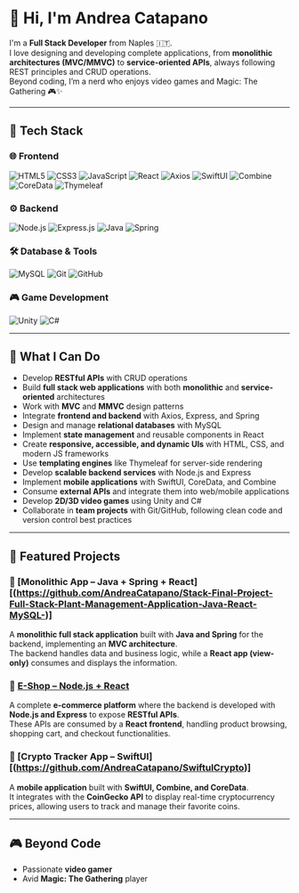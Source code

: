 # 👋 Hi, I'm Andrea Catapano  

I'm a **Full Stack Developer** from Naples 🇮🇹.  
I love designing and developing complete applications, from **monolithic architectures (MVC/MMVC)** to **service-oriented APIs**, always following REST principles and CRUD operations.  
Beyond coding, I’m a nerd who enjoys video games and Magic: The Gathering 🎮✨  

---

## 🚀 Tech Stack

### 🌐 Frontend
![HTML5](https://img.shields.io/badge/HTML5-E34F26?style=for-the-badge&logo=html5&logoColor=white)
![CSS3](https://img.shields.io/badge/CSS3-1572B6?style=for-the-badge&logo=css3&logoColor=white)
![JavaScript](https://img.shields.io/badge/JavaScript-F7DF1E?style=for-the-badge&logo=javascript&logoColor=black)
![React](https://img.shields.io/badge/React-61DAFB?style=for-the-badge&logo=react&logoColor=black)
![Axios](https://img.shields.io/badge/Axios-5A29E4?style=for-the-badge&logo=axios&logoColor=white)
![SwiftUI](https://img.shields.io/badge/SwiftUI-FA7343?style=for-the-badge&logo=swift&logoColor=white)
![Combine](https://img.shields.io/badge/Combine-000000?style=for-the-badge&logo=apple&logoColor=white)
![CoreData](https://img.shields.io/badge/CoreData-147EFB?style=for-the-badge&logo=apple&logoColor=white)
![Thymeleaf](https://img.shields.io/badge/Thymeleaf-005F0F?style=for-the-badge&logo=thymeleaf&logoColor=white)

### ⚙️ Backend
![Node.js](https://img.shields.io/badge/Node.js-339933?style=for-the-badge&logo=nodedotjs&logoColor=white)
![Express.js](https://img.shields.io/badge/Express.js-000000?style=for-the-badge&logo=express&logoColor=white)
![Java](https://img.shields.io/badge/Java-ED8B00?style=for-the-badge&logo=java&logoColor=white)
![Spring](https://img.shields.io/badge/Spring-6DB33F?style=for-the-badge&logo=spring&logoColor=white)

### 🛠️ Database & Tools
![MySQL](https://img.shields.io/badge/MySQL-4479A1?style=for-the-badge&logo=mysql&logoColor=white)
![Git](https://img.shields.io/badge/Git-F05032?style=for-the-badge&logo=git&logoColor=white)
![GitHub](https://img.shields.io/badge/GitHub-181717?style=for-the-badge&logo=github&logoColor=white)

### 🎮 Game Development
![Unity](https://img.shields.io/badge/Unity-000000?style=for-the-badge&logo=unity&logoColor=white)
![C#](https://img.shields.io/badge/C%23-239120?style=for-the-badge&logo=c-sharp&logoColor=white)

---

## 📌 What I Can Do
- Develop **RESTful APIs** with CRUD operations  
- Build **full stack web applications** with both **monolithic** and **service-oriented** architectures  
- Work with **MVC** and **MMVC** design patterns  
- Integrate **frontend and backend** with Axios, Express, and Spring  
- Design and manage **relational databases** with MySQL  
- Implement **state management** and reusable components in React  
- Create **responsive, accessible, and dynamic UIs** with HTML, CSS, and modern JS frameworks  
- Use **templating engines** like Thymeleaf for server-side rendering  
- Develop **scalable backend services** with Node.js and Express  
- Implement **mobile applications** with SwiftUI, CoreData, and Combine  
- Consume **external APIs** and integrate them into web/mobile applications  
- Develop **2D/3D video games** using Unity and C#  
- Collaborate in **team projects** with Git/GitHub, following clean code and version control best practices  

---

## 🌟 Featured Projects

### 🔹 [Monolithic App – Java + Spring + React][(https://github.com/AndreaCatapano/Stack-Final-Project-Full-Stack-Plant-Management-Application-Java-React-MySQL-)]
A **monolithic full stack application** built with **Java and Spring** for the backend, implementing an **MVC architecture**.  
The backend handles data and business logic, while a **React app (view-only)** consumes and displays the information.  

### 🔹 [E-Shop – Node.js + React](https://github.com/raff-E12/fullstack-project-final)
A complete **e-commerce platform** where the backend is developed with **Node.js and Express** to expose **RESTful APIs**.  
These APIs are consumed by a **React frontend**, handling product browsing, shopping cart, and checkout functionalities.  

### 🔹 [Crypto Tracker App – SwiftUI][(https://github.com/AndreaCatapano/SwiftulCrypto)]
A **mobile application** built with **SwiftUI, Combine, and CoreData**.  
It integrates with the **CoinGecko API** to display real-time cryptocurrency prices, allowing users to track and manage their favorite coins.  

---

## 🎮 Beyond Code
- Passionate **video gamer**  
- Avid **Magic: The Gathering** player  
